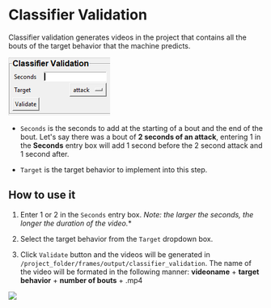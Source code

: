 # Classifier Validation

Classifier validation generates videos in the project that contains all the bouts of the target behavior that the machine predicts.

![](/images/classifiervalidation1.PNG)

- `Seconds` is the seconds to add at the starting of a bout and the end of the bout. Let's say there was a bout of **2 seconds of an attack**, entering 1 in the **Seconds** entry box will add 1 second before the 2 second attack and 1 second after.

- `Target` is the target behavior to implement into this step.

## How to use it

1. Enter 1 or 2 in the `Seconds` entry box. *Note: the larger the seconds, the longer the duration of the video.**

2. Select the target behavior from the `Target` dropdown box.

3. Click `Validate` button and the videos will be generated in `/project_folder/frames/output/classifier_validation`. The name of the video will be formated in the following manner: **videoname** + **target behavior** + **number of bouts** + .mp4

![](/images/classifiervalidation.gif)
